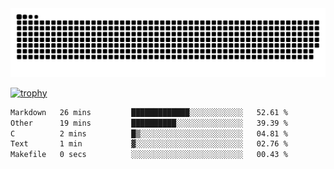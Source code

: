 ﻿<picture>
  <source media="(prefers-color-scheme: dark)" srcset="https://raw.githubusercontent.com/Ainavo/Ainavo/output/github-contribution-grid-snake-dark.svg">
  <source media="(prefers-color-scheme: light)" srcset="https://raw.githubusercontent.com/Ainavo/Ainavo/output/github-contribution-grid-snake.svg">
  <img alt="github contribution grid snake animation" src="https://raw.githubusercontent.com/Ainavo/Ainavo/output/github-contribution-grid-snake.svg">
</picture>

[![trophy](https://github-profile-trophy.vercel.app/?username=Ainavo)](https://github.com/ryo-ma/github-profile-trophy)

<!--START_SECTION:waka-->

```txt
Markdown   26 mins         █████████████░░░░░░░░░░░░   52.61 %
Other      19 mins         ██████████░░░░░░░░░░░░░░░   39.39 %
C          2 mins          █▒░░░░░░░░░░░░░░░░░░░░░░░   04.81 %
Text       1 min           ▓░░░░░░░░░░░░░░░░░░░░░░░░   02.76 %
Makefile   0 secs          ░░░░░░░░░░░░░░░░░░░░░░░░░   00.43 %
```

<!--END_SECTION:waka-->

